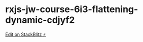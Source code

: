 # rxjs-jw-course-6i3-flattening-dynamic-cdjyf2

[Edit on StackBlitz ⚡️](https://stackblitz.com/edit/rxjs-jw-course-6i3-flattening-dynamic-cdjyf2)